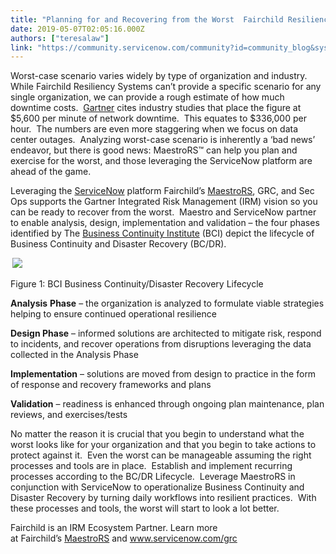```yaml
---
title: "Planning for and Recovering from the Worst  Fairchild Resiliency Systems"
date: 2019-05-07T02:05:16.000Z
authors: ["teresalaw"]
link: "https://community.servicenow.com/community?id=community_blog&sys_id=96d58089db91bb08fece0b55ca9619d2"
---
```

<p>Worst-case scenario varies widely by type of organization and industry.  While Fairchild Resiliency Systems can’t provide a specific scenario for any single organization, we can provide a rough estimate of how much downtime costs.  <a href="https://blogs.gartner.com/andrew-lerner/2014/07/16/the-cost-of-downtime/" rel="nofollow">Gartner</a> cites industry studies that place the figure at $5,600 per minute of network downtime.  This equates to $336,000 per hour.  The numbers are even more staggering when we focus on data center outages.  Analyzing worst-case scenario is inherently a ‘bad news’ endeavor, but there is good news: MaestroRS™ can help you plan and exercise for the worst, and those leveraging the ServiceNow platform are ahead of the game.</p>
<p>Leveraging the <a href="http://www.servicenow.com" rel="nofollow">ServiceNow</a> platform Fairchild’s <a href="https://fairchildrs.com/maestrors" rel="nofollow">MaestroRS</a>, GRC, and Sec Ops supports the Gartner Integrated Risk Management (IRM) vision so you can be ready to recover from the worst.  Maestro and ServiceNow partner to enable analysis, design, implementation and validation – the four phases identified by The <a href="https://www.thebci.org/knowledge/introduction-to-business-continuity.html" rel="nofollow">Business Continuity Institute</a> (BCI) depict the lifecycle of Business Continuity and Disaster Recovery (BC/DR). </p>
<p><strong> <img src="https://community.servicenow.com/ce65c085db91bb08fece0b55ca96198d.iix" /></strong></p>
<p>Figure 1: BCI Business Continuity/Disaster Recovery Lifecycle</p>
<p><strong>Analysis</strong> <strong>Phase</strong> – the organization is analyzed to formulate viable strategies helping to ensure continued operational resilience</p>
<p><strong>Design Phase</strong> – informed solutions are architected to mitigate risk, respond to incidents, and recover operations from disruptions leveraging the data collected in the Analysis Phase</p>
<p><strong>Implementation</strong> – solutions are moved from design to practice in the form of response and recovery frameworks and plans</p>
<p><strong>Validation</strong> – readiness is enhanced through ongoing plan maintenance, plan reviews, and exercises/tests</p>
<p>No matter the reason it is crucial that you begin to understand what the worst looks like for your organization and that you begin to take actions to protect against it.  Even the worst can be manageable assuming the right processes and tools are in place.  Establish and implement recurring processes according to the BC/DR Lifecycle.  Leverage MaestroRS in conjunction with ServiceNow to operationalize Business Continuity and Disaster Recovery by turning daily workflows into resilient practices.  With these processes and tools, the worst will start to look a lot better.</p>
<p>Fairchild is an IRM Ecosystem Partner. Learn more at Fairchild’s <a href="https://fairchildrs.com/maestrors" rel="nofollow">MaestroRS</a> and <a href="https://www.servicenow.com/products/governance-risk-and-compliance.html" rel="nofollow">www.servicenow.com/grc</a></p>
<p> </p>